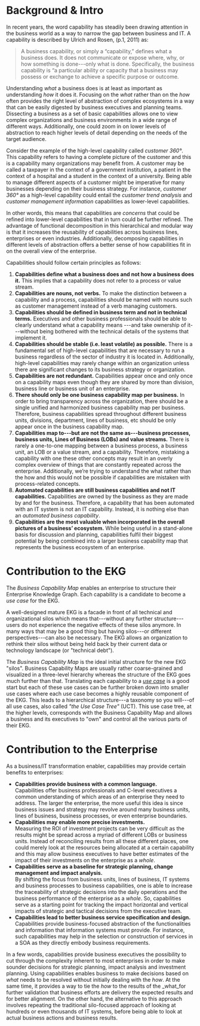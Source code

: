 # Background & Intro

In recent years, the word capability has steadily been drawing attention in the business world
as a way to narrow the gap between business and IT.
A capability is described by Ulrich and Rosen, (p.1, 2011) as:

> A business capability, or simply a “capability,” defines what a business does.
> It does not communicate or expose where, why, or how something is done---only what is done.
> Specifically, the business capability is “a particular ability or capacity that a business may possess or
> exchange to achieve a specific purpose or outcome.

Understanding _what_ a business does is at least as important as understanding _how_ it does it.
Focusing on the _what_ rather than on the _how_ often provides the right level of abstraction
of complex ecosystems in a way that can be easily digested by business executives and planning teams.
Dissecting a business as a set of basic capabilities allows one to view complex organizations and
business environments in a wide range of different ways.
Additionally, one could zoom in on lower levels of abstraction to reach higher levels of detail
depending on the needs of the target audience.

Consider the example of the high-level capability called _customer 360°_.
This capability refers to having a complete picture of the customer and this is a capability many organizations may
benefit from.
A customer may be called a taxpayer in the context of a government institution, a patient in the context of a hospital
and a student in the context of a university.
Being able to manage different aspects of a customer might be imperative for many businesses depending on
their business strategy.
For instance, _customer 360°_ as a high-level capability could entail the _customer trend analysis_ and
_customer management information_ capabilities as lower-level capabilities.

In other words, this means that capabilities are _concerns_ that could be refined into lower-level capabilities
that in turn could be further refined.
The advantage of functional decomposition in this hierarchical and modular way is that it increases the reusability
of capabilities across business lines, enterprises or even industries.
Additionally, decomposing capabilities in different levels of abstraction offers a better sense of how
capabilities fit in on the overall view of the enterprise.

Capabilities should follow certain principles as follows:

1. **Capabilities define what a business does and not how a business does it.**
   This implies that a capability does not refer to a process or value stream.
2. **Capabilities are nouns, not verbs.**
   To make the distinction between a capability and a process, capabilities should be named with nouns such as
   customer management instead of a verb managing customers.
3. **Capabilities should be defined in business term and not in technical terms.**
   Executives and other business professionals should be able to clearly understand what a capability means
   ---and take ownership of it---without being bothered with the technical details of the systems
   that implement it.
4. **Capabilities should be stable (i.e. least volatile) as possible.**
   There is a fundamental set of high-level capabilities that are necessary to run a business regardless
   of the sector of industry it is located in. Additionally, high-level capabilities may rarely change
   within an organization unless there are significant changes to its business strategy or organization.
5. **Capabilities are not redundant.**
   Capabilities appear once and only once on a capability maps even though they are shared by more than division,
   business line or business unit of an enterprise.
6. **There should only be one business capability map per business.**
   In order to bring transparency across the organization, there should be a single unified and harmonized
   business capability map per business.
   Therefore, business capabilities spread throughout different business units, divisions, department,
   lines of business, etc should be only appear once in the business capability map.
7. **Capabilities map to---but are not the same as---business processes, business units,
   Lines of Business (LOBs) and value streams.**
   There is rarely a one-to-one mapping between a business process, a business unit, an LOB or
   a value stream, and a capability.
   Therefore, mistaking a capability with one these other concepts may result in an overly complex overview of
   things that are constantly repeated across the enterprise.
   Additionally, we’re trying to understand the what rather than the how and this would not be possible if
   capabilities are mistaken with  process-related concepts.
8. **Automated capabilities are still business capabilities and not IT capabilities.**
   Capabilities are owned by the business as they are made by and for the business.
   Therefore, a capability that has been automated with an IT system is not an IT capability.
   Instead, it is nothing else than an _automated business capability_.
9. **Capabilities are the most valuable when incorporated in the overall pictures of a business’ ecosystem.**
   While being useful in a stand-alone basis for discussion and planning, capabilities fulfil their biggest
   potential by being combined into a larger business capability map that represents the business ecosystem
   of an enterprise.

# Contribution to the EKG

The _Business Capability Map_ enables an enterprise to structure their 
Enterprise Knowledge Graph.
Each capability is a candidate to become a _use case_ for the EKG.

A well-designed mature EKG is a facade in front of all technical and 
organizational silos which means that---without any further structure---users 
do not experience the negative effects of these silos anymore.
In many ways that may be a good thing but having silos---or different
perspectives---can also be necessary.
The EKG allows an organization to rethink their silos without being
held back by their current data or technology
landscape (or "technical debt").

The _Business Capability Map_ is the ideal initial structure for the 
new EKG "silos".
Business Capability Maps are usually rather coarse-grained and 
visualized in a three-level hierarchy whereas the
structure of the EKG goes much further than that.
Translating each capability to a 
_[use case](https://method.ekgf.org/concept/usecase/)_ 
is a good start but each of these use cases can be further broken down
into smaller use cases where each use case becomes a 
highly reusable component of the EKG.
This leads to a hierarchical structure---a taxonomy so you will---of
all use cases, also called _"the Use Case Tree"_ (UCT).
This use case tree, at the higher levels, corresponds with the 
Business Capability Map and allows a business and its executives 
to "own" and control all the various parts of their EKG.

# Contribution to the Enterprise

As a business/IT transformation enabler, capabilities may 
provide certain benefits to enterprises:

* **Capabilities provide business with a common language.**<br/>
  Capabilities offer business professionals and C-level executives
  a common understanding of which areas of an enterprise they need 
  to address. The larger the enterprise, the more useful this idea
  is since business issues and strategy may revolve around many 
  business units, lines of business, business processes, or even 
  enterprise boundaries.
* **Capabilities may enable more precise investments.**<br/>
  Measuring the ROI of investment projects can be very 
  difficult as the results might be spread across a myriad of 
  different LOBs or business units.
  Instead of reconciling results from all these different places,
  one could merely look at the resources being allocated at a 
  certain capability and this may allow business executives to 
  have better estimates of the impact of their investments on the
  enterprise as a _whole_.
* **Capabilities serve as a baseline for strategic planning, change management and impact analysis.**<br/>
  By shifting the focus from business units, lines of business, 
  IT systems and business processes to business capabilities, 
  one is able to increase the traceability of strategic decisions
  into the daily operations and the business performance of the 
  enterprise as a _whole_.
  So, capabilities serve as a starting point for tracking the 
  impact horizontal and vertical impacts of strategic and 
  tactical decisions from the executive team.
* **Capabilities lead to better business service specification and design.**<br/>
  Capabilities provide business-focused abstraction of the 
  functionalities and information that information systems 
  must provide.
  For instance, such capabilities may help in the selection 
  or construction of services in a SOA as they directly 
  embody business requirements.

In a few words, capabilities provide business executives the 
possibility to cut through the complexity inherent to most 
enterprises in order to make sounder decisions for 
strategic planning, impact analysis and investment planning.
Using capabilities enables business to make decisions based 
on _what_ needs to be resolved without initially dealing with
the _how_.
At the same time, it provides a way to tie the _how_ to the
results of the _what_for further validation that business 
efforts are delivery the expected results and for better alignment.
On the other hand, the alternative to this approach involves 
repeating the traditional silo-focused approach of looking at
hundreds or even thousands of IT systems, before being able to 
look at actual business actions and business results.
